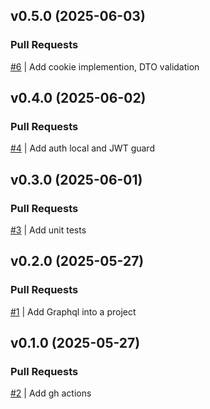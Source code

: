 ## v0.5.0 (2025-06-03)

### Pull Requests
[#6](https://github.com/RafaelMoro/nest-demo/pull/6) | Add cookie implemention, DTO validation


## v0.4.0 (2025-06-02)

### Pull Requests
[#4](https://github.com/RafaelMoro/nest-demo/pull/4) | Add auth local and JWT guard


## v0.3.0 (2025-06-01)

### Pull Requests
[#3](https://github.com/RafaelMoro/nest-demo/pull/3) | Add unit tests


## v0.2.0 (2025-05-27)

### Pull Requests
[#1](https://github.com/RafaelMoro/nest-demo/pull/1) | Add Graphql into a project


## v0.1.0 (2025-05-27)

### Pull Requests
[#2](https://github.com/RafaelMoro/nest-demo/pull/2) | Add gh actions
